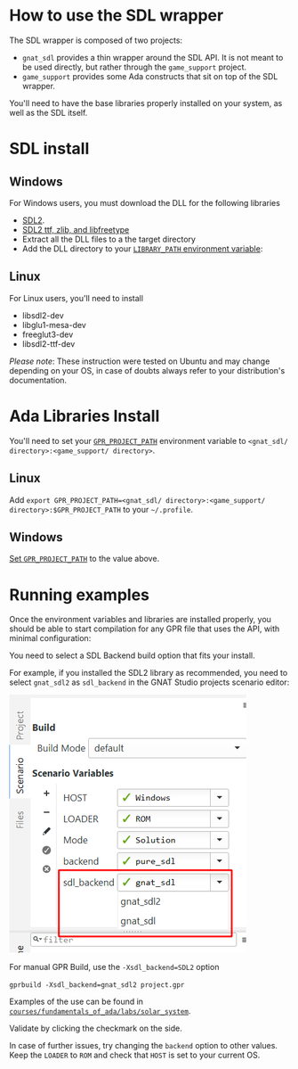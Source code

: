 # How to use the SDL wrapper

The SDL wrapper is composed of two projects:

* `gnat_sdl` provides a thin wrapper around the SDL API. It is not meant to be used
  directly, but rather through the `game_support` project.
* `game_support` provides some Ada constructs that sit on top of the SDL wrapper.

You'll need to have the base libraries properly installed on your system, as well as the SDL
itself.

# SDL install

## Windows

For Windows users, you must download the DLL for the following libraries

* [SDL2](https://www.libsdl.org/download-2.0.php).
* [SDL2 ttf, zlib, and libfreetype](https://www.libsdl.org/projects/SDL_ttf/)
* Extract all the DLL files to a the target directory
* Add the DLL directory to your [`LIBRARY_PATH` environment variable](https://superuser.com/a/949577/72138):

## Linux

For Linux users, you'll need to install

* libsdl2-dev
* libglu1-mesa-dev
* freeglut3-dev
* libsdl2-ttf-dev

_Please note_: These instruction were tested on Ubuntu and may change
depending on your OS, in case of doubts always refer to your distribution's
documentation.

# Ada Libraries Install

You'll need to set your [`GPR_PROJECT_PATH`](https://docs.adacore.com/gprbuild-docs/html/gprbuild_ug/gnat_project_manager.html#importing-projects) environment variable to 
`<gnat_sdl/ directory>:<game_support/ directory>`.

## Linux

Add `export GPR_PROJECT_PATH=<gnat_sdl/ directory>:<game_support/ directory>:$GPR_PROJECT_PATH` to
your `~/.profile`.

## Windows

[Set `GPR_PROJECT_PATH`](https://superuser.com/a/949577/72138) to the value above.

# Running examples

Once the environment variables and libraries are installed properly, you should be able to
start compilation for any GPR file that uses the API, with minimal configuration:

You need to select a SDL Backend build option that fits your install.

For example, if you installed the SDL2 library as recommended, you need to
select `gnat_sdl2` as `sdl_backend` in the GNAT Studio projects scenario editor:

![For SDL2, select gnat_sdl2 as sdl_backend](../images/gnat_studio/scenario/sdl_backend_sdl2.png)

For manual GPR Build, use the `-Xsdl_backend=SDL2` option

`gprbuild -Xsdl_backend=gnat_sdl2 project.gpr`

Examples of the use can be found in [`courses/fundamentals_of_ada/labs/solar_system`](https://github.com/AdaCore/training_material/tree/master/courses/fundamentals_of_ada/labs/solar_system).

Validate by clicking the checkmark on the side.

In case of further issues, try changing the `backend` option to other values. Keep
the `LOADER` to `ROM` and check that `HOST` is set to your current OS.
